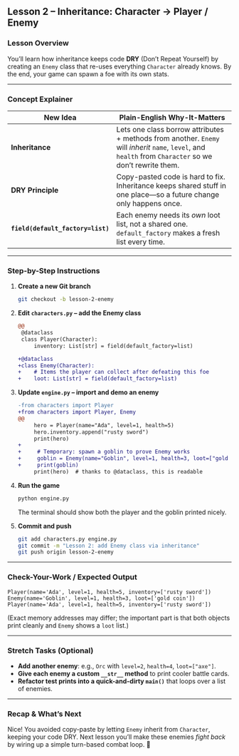 ## Lesson 2 – Inheritance: **Character → Player / Enemy**

### Lesson Overview

You’ll learn how inheritance keeps code **DRY** (Don’t Repeat Yourself) by creating an `Enemy` class that re-uses everything `Character` already knows. By the end, your game can spawn a foe with its own stats.

---

### Concept Explainer

| New Idea                          | Plain-English Why-It-Matters                                                                                                                             |
| --------------------------------- | -------------------------------------------------------------------------------------------------------------------------------------------------------- |
| **Inheritance**                   | Lets one class borrow attributes + methods from another. `Enemy` will *inherit* `name`, `level`, and `health` from `Character` so we don’t rewrite them. |
| **DRY Principle**                 | Copy-pasted code is hard to fix. Inheritance keeps shared stuff in one place—so a future change only happens once.                                       |
| **`field(default_factory=list)`** | Each enemy needs its *own* loot list, not a shared one. `default_factory` makes a fresh list every time.                                                 |

---

### Step-by-Step Instructions

1. **Create a new Git branch**

   ```bash
   git checkout -b lesson-2-enemy
   ```

2. **Edit `characters.py` – add the Enemy class**

   ```diff
   @@
    @dataclass
    class Player(Character):
        inventory: List[str] = field(default_factory=list)

   +@dataclass
   +class Enemy(Character):
   +    # Items the player can collect after defeating this foe
   +    loot: List[str] = field(default_factory=list)
   ```

3. **Update `engine.py` – import and demo an enemy**

   ```diff
   -from characters import Player
   +from characters import Player, Enemy
   @@
        hero = Player(name="Ada", level=1, health=5)
        hero.inventory.append("rusty sword")
        print(hero)
   +
   +     # Temporary: spawn a goblin to prove Enemy works
   +     goblin = Enemy(name="Goblin", level=1, health=3, loot=["gold coin"])
   +     print(goblin)
        print(hero)  # thanks to @dataclass, this is readable
   ```

4. **Run the game**

   ```bash
   python engine.py
   ```

   The terminal should show both the player and the goblin printed nicely.

5. **Commit and push**

   ```bash
   git add characters.py engine.py
   git commit -m "Lesson 2: add Enemy class via inheritance"
   git push origin lesson-2-enemy
   ```

---

### Check-Your-Work / Expected Output

```
Player(name='Ada', level=1, health=5, inventory=['rusty sword'])
Enemy(name='Goblin', level=1, health=3, loot=['gold coin'])
Player(name='Ada', level=1, health=5, inventory=['rusty sword'])
```

(Exact memory addresses may differ; the important part is that both objects print cleanly and `Enemy` shows a `loot` list.)

---

### Stretch Tasks (Optional)

* **Add another enemy**: e.g., `Orc` with `level=2`, `health=4`, `loot=["axe"]`.
* **Give each enemy a custom `__str__` method** to print cooler battle cards.
* **Refactor test prints into a quick-and-dirty `main()`** that loops over a list of enemies.

---

### Recap & What’s Next

Nice! You avoided copy-paste by letting `Enemy` inherit from `Character`, keeping your code DRY. Next lesson you’ll make these enemies *fight back* by wiring up a simple turn-based combat loop. 🚀
